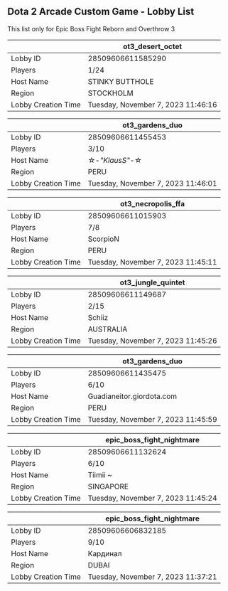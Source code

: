 ## Dota 2 Arcade Custom Game - Lobby List

This list only for Epic Boss Fight Reborn and Overthrow 3

|  | ot3_desert_octet |
| ------ | ------ |
| Lobby ID | 28509606611585290 |
| Players | 1/24 |
| Host Name | STINKY BUTTHOLE |
| Region | STOCKHOLM |
| Lobby Creation Time | Tuesday, November 7, 2023 11:46:16 |


|  | ot3_gardens_duo |
| ------ | ------ |
| Lobby ID | 28509606611455453 |
| Players | 3/10 |
| Host Name | ☆-_"KlausS"_-☆ |
| Region | PERU |
| Lobby Creation Time | Tuesday, November 7, 2023 11:46:01 |


|  | ot3_necropolis_ffa |
| ------ | ------ |
| Lobby ID | 28509606611015903 |
| Players | 7/8 |
| Host Name | ScorpioN |
| Region | PERU |
| Lobby Creation Time | Tuesday, November 7, 2023 11:45:11 |


|  | ot3_jungle_quintet |
| ------ | ------ |
| Lobby ID | 28509606611149687 |
| Players | 2/15 |
| Host Name | Schiiz |
| Region | AUSTRALIA |
| Lobby Creation Time | Tuesday, November 7, 2023 11:45:26 |


|  | ot3_gardens_duo |
| ------ | ------ |
| Lobby ID | 28509606611435475 |
| Players | 6/10 |
| Host Name | Guadianeitor.giordota.com |
| Region | PERU |
| Lobby Creation Time | Tuesday, November 7, 2023 11:45:59 |


|  | epic_boss_fight_nightmare |
| ------ | ------ |
| Lobby ID | 28509606611132624 |
| Players | 6/10 |
| Host Name | Tiimii ~ |
| Region | SINGAPORE |
| Lobby Creation Time | Tuesday, November 7, 2023 11:45:24 |


|  | epic_boss_fight_nightmare |
| ------ | ------ |
| Lobby ID | 28509606606832185 |
| Players | 9/10 |
| Host Name | Кардинал |
| Region | DUBAI |
| Lobby Creation Time | Tuesday, November 7, 2023 11:37:21 |


